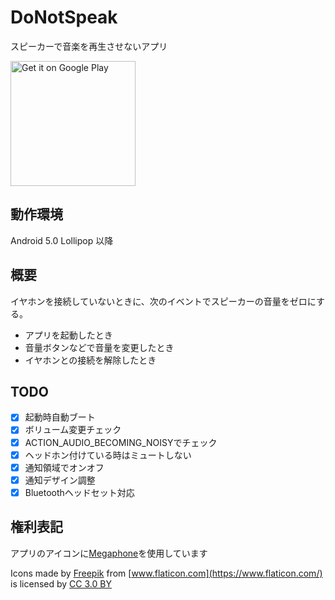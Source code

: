 # DoNotSpeak

スピーカーで音楽を再生させないアプリ

<a href='https://play.google.com/store/apps/details?id=io.github.diontools.donotspeak'><img alt='Get it on Google Play' src='https://play.google.com/intl/en_us/badges/images/generic/en_badge_web_generic.png' width="200"/></a>

## 動作環境

Android 5.0 Lollipop 以降

## 概要

イヤホンを接続していないときに、次のイベントでスピーカーの音量をゼロにする。

* アプリを起動したとき
* 音量ボタンなどで音量を変更したとき
* イヤホンとの接続を解除したとき

## TODO

- [x] 起動時自動ブート
- [x] ボリューム変更チェック
- [x] ACTION_AUDIO_BECOMING_NOISYでチェック
- [x] ヘッドホン付けている時はミュートしない
- [x] 通知領域でオンオフ
- [x] 通知デザイン調整
- [x] Bluetoothヘッドセット対応

## 権利表記

アプリのアイコンに[Megaphone](https://www.flaticon.com/free-icon/megaphone_262830)を使用しています

Icons made by [Freepik](https://www.freepik.com/) from [www.flaticon.com](https://www.flaticon.com/) is licensed by [CC 3.0 BY](http://creativecommons.org/licenses/by/3.0/)